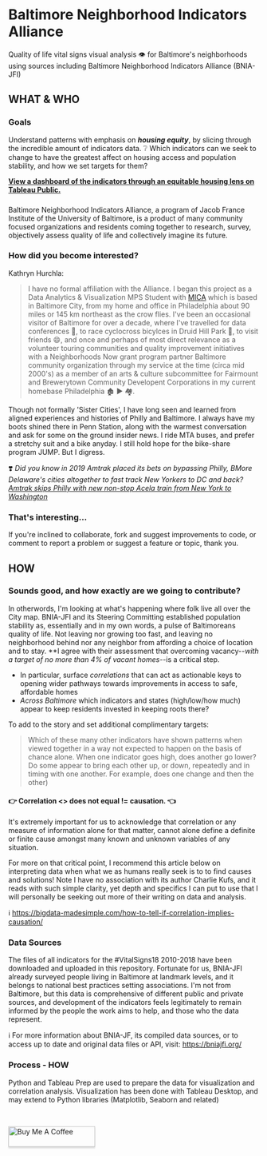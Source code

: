 # Baltimore Neighborhood Indicators Alliance
Quality of life vital signs visual analysis :eye: for Baltimore's neighborhoods using sources including Baltimore Neighborhood Indicators Alliance (BNIA-JFI)

## WHAT & WHO

### Goals
Understand patterns with emphasis on __*housing equity*__, by slicing through the incredible amount of indicators data. 
❔ Which indicators can we seek to change to have the greatest affect on housing access and population stability, and how we set targets for them?

[__View a dashboard of the indicators through an equitable housing lens on Tableau Public.__](https://public.tableau.com/profile/kathryn.hurchla#!/vizhome/BlueprintForBaltimoreVitalSignsDashboard/BuildBaltimoreBlueprintHomebyHome)

###
Baltimore Neighborhood Indicators Alliance, a program of Jacob France Institute of the University of Baltimore, is a product of many community focused organizations and residents coming together to research, survey, objectively assess quality of life and collectively imagine its future.

### How did you become interested?
Kathryn Hurchla:
> I have no formal affiliation with the Alliance. I began this project as a Data Analytics & Visualization MPS Student with [MICA](https://www.mica.edu/) which is based in Baltimore City, from my home and office in Philadelphia about 90 miles or 145 km northeast as the crow flies. I've been an occasional visitor of Baltimore for over a decade, where I've travelled for data conferences 💼, to race cyclocross bicylces in Druid Hill Park 🚴, to visit friends 😄, and once and perhaps of most direct relevance as a volunteer touring communities and quality improvement initiatives with a Neighborhoods Now grant program partner Baltimore community organization through my service at the time (circa mid 2000's) as a member of an arts & culture subcommittee for Fairmount and Brewerytown Community Developent Corporations in my current homebase Philadelphia 🏚️ ▶️ 🏘️. 

Though not formally 'Sister Cities', I have long seen and learned from aligned experiences and histories of Philly and Baltimore. I always have my boots shined there in Penn Station, along with the warmest conversation and ask for some on the ground insider news. I ride MTA buses, and prefer a stretchy suit and a bike anyday. I still hold hope for the bike-share program JUMP. But I digress.

❣️ _Did you know in 2019 Amtrak placed its bets on bypassing Philly, BMore Delaware's cities altogether to fast track New Yorkers to DC and back? [Amtrak skips Philly with new non-stop Acela train from New York to Washington](https://www.inquirer.com/transportation/amtrak-acela-washington-new-york-non-stop-philadelphia-20190725.html)_

### That's interesting...
If  you're inclined to collaborate, fork and suggest improvements to code, or comment to report a problem or suggest a feature or topic, thank you.


## HOW

### Sounds good, and how exactly are we going to contribute?
In otherwords, I'm looking at what's happening where folk live all over the City map. BNIA-JFI and its Steering Committing established population stability as, essentially and in my own words, a pulse of Baltimoreans quality of life. Not leaving nor growing too fast, and leaving no neighborhood behind nor any neighbor from affording a choice of location and to stay. **I agree with their assessment that overcoming vacancy--_with a target of no more than 4% of vacant homes_--is a critical step.

* In particular, surface _correlations_ that can act as actionable keys to opening wider pathways towards improvements in access to safe, affordable homes 
* _Across Baltimore_ which indicators and states (high/low/how much) appear to keep residents invested in keeping roots there? 

To add to the story and set additional complimentary targets:
> Which of these many other indicators have shown patterns when viewed together in a way not expected to happen on the basis of chance alone. 
> When one indicator goes high, does another go lower? Do some appear to bring each other up, or down, repeatedly and in timing with one another.
> For example, does one change and then the other)

#### 👉 Correlation <> does not equal != causation. 👈
It's extremely important for us to acknowledge that correlation or any measure of information alone for that matter, cannot alone define a definite or finite cause amongst many known and unknown variables of any situation. 

For more on that critical point, I recommend this article below on interpreting data when what we as humans really seek is to to find causes and solutions! Note I have no association with its author Charlie Kufs, and it reads with such simple clarity, yet depth and specifics I can put to use that I will personally be seeking out more of their writing on data and analysis.

ℹ️ https://bigdata-madesimple.com/how-to-tell-if-correlation-implies-causation/


### Data Sources
The files of all indicators for the #VitalSigns18 2010-2018 have been downloaded and uploaded in this repository. Fortunate for us, BNIA-JFI already surveyed people living in Baltimore at landmark levels, and it belongs to national best practices setting associations. I'm not from Baltimore, but this data is comprehensive of different public and private sources, and development of the indicators feels legitimately to remain informed by the people the work aims to help, and those who the data represent.

ℹ️ For more information about BNIA-JF, its compiled data sources, or to access up to date and original data files or API, visit: https://bniajfi.org/

### Process - HOW
Python and Tableau Prep are used to prepare the data for visualization and correlation analysis.
Visualization has been done with Tableau Desktop, and may extend to Python libraries (Matplotlib, Seaborn and related)

[//]: # (Route between Baltimore & Philly <img src="images/Baltimore, Maryland to Philadelphia, Pennsylvania - Google Maps.png">)

<br>

<a href="https://www.buymeacoffee.com/earthtokathy" target="_blank"><img src="https://www.buymeacoffee.com/assets/img/custom_images/orange_img.png" alt="Buy Me A Coffee" style="height: 41px !important;width: 174px !important;box-shadow: 0px 3px 2px 0px rgba(190, 190, 190, 0.5) !important;-webkit-box-shadow: 0px 3px 2px 0px rgba(190, 190, 190, 0.5) !important;" ></a>
